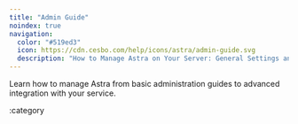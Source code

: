 ```yaml
---
title: "Admin Guide"
noindex: true
navigation:
  color: "#519ed3"
  icon: https://cdn.cesbo.com/help/icons/astra/admin-guide.svg
  description: "How to Manage Astra on Your Server: General Settings and Basic Administration Guides"
---
```


Learn how to manage Astra from basic administration guides to advanced integration with your service.

:category
